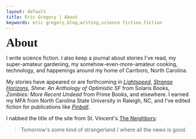 ```yaml
---
layout: default
title: Eric Gregory | About
keywords: eric gregory,blog,writing,science fiction,fiction
---
```


<span style="font-family: 'Raleway'; font-size: 24pt;"><strong>About</strong></span>
  
I write science fiction. I also keep a journal about stories I've read, my super-amateur gardening, my somehow-even-more-amateur cooking, technology, and happenings around my home of Carrboro, North Carolina.

My stories have appeared or are forthcoming in <i>[Lightspeed](http://www.lightspeedmagazine.com)</i>, <i>[Strange Horizons](http://www.strangehorizons.com)</i>, <i>Shine: An Anthology of Optimistic SF</i> from Solaris Books, <i>Zombies: More Recent Undead</i> from Prime Books, and elsewhere. I earned my MFA from North Carolina State University in Raleigh, NC, and I've edited fiction for publications like <i>[Pinball](http://www.thisispinball.com)</i>.

I nabbed the title of the site from St. Vincent's [The Neighbors](http://www.youtube.com/watch?v=V2S2tQF6SQU):

> Tomorrow's some kind of strangerland / where all the news is good.